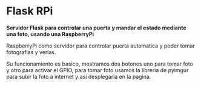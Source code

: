 # Flask RPi

<b>Servidor Flask para controlar una puerta y mandar el estado mediante una foto, usando una RaspberryPi</b>

RaspberryPi como servidor para controlar puerta automatica y poder tomar fotografias y verlas.

Su funcionamiento es basico, mostramos dos botones uno para tomar foto y otro para activar el GPIO, para tomar foto usamos la libreria de 
pyimgur para subir la foto a internet y asi desplegarla en la pagina.
